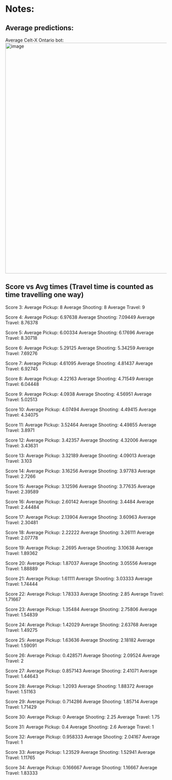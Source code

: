 # Notes:

## Average predictions:
Average Celt-X Ontario bot: 
<img width="720" alt="image" src="https://github.com/0Domlightning0/Robotics-Game-2024/assets/99225898/fc5f8c99-eb11-41ea-9d79-10ea948b9ca5">






 
## Score vs Avg times (Travel time is counted as time travelling one way)
Score 3:   Average Pickup: 8   Average Shooting: 8    Average Travel: 9

Score 4:   Average Pickup: 6.97638   Average Shooting: 7.09449    Average Travel: 8.76378

Score 5:   Average Pickup: 6.00334   Average Shooting: 6.17696    Average Travel: 8.30718

Score 6:   Average Pickup: 5.29125   Average Shooting: 5.34259    Average Travel: 7.69276

Score 7:   Average Pickup: 4.61095   Average Shooting: 4.81437    Average Travel: 6.92745

Score 8:   Average Pickup: 4.22163   Average Shooting: 4.71549    Average Travel: 6.04448

Score 9:   Average Pickup: 4.0938   Average Shooting: 4.56951    Average Travel: 5.02513

Score 10:   Average Pickup: 4.07494   Average Shooting: 4.49415    Average Travel: 4.34075

Score 11:   Average Pickup: 3.52464   Average Shooting: 4.49855    Average Travel: 3.8971

Score 12:   Average Pickup: 3.42357   Average Shooting: 4.32006    Average Travel: 3.43631

Score 13:   Average Pickup: 3.32189   Average Shooting: 4.09013    Average Travel: 3.103

Score 14:   Average Pickup: 3.16256   Average Shooting: 3.97783    Average Travel: 2.7266

Score 15:   Average Pickup: 3.12596   Average Shooting: 3.77635    Average Travel: 2.39589

Score 16:   Average Pickup: 2.60142   Average Shooting: 3.4484    Average Travel: 2.44484

Score 17:   Average Pickup: 2.13904   Average Shooting: 3.60963    Average Travel: 2.30481

Score 18:   Average Pickup: 2.22222   Average Shooting: 3.26111    Average Travel: 2.07778

Score 19:   Average Pickup: 2.2695   Average Shooting: 3.10638    Average Travel: 1.89362

Score 20:   Average Pickup: 1.87037   Average Shooting: 3.05556    Average Travel: 1.88889

Score 21:   Average Pickup: 1.61111   Average Shooting: 3.03333    Average Travel: 1.74444

Score 22:   Average Pickup: 1.78333   Average Shooting: 2.85    Average Travel: 1.71667

Score 23:   Average Pickup: 1.35484   Average Shooting: 2.75806    Average Travel: 1.54839

Score 24:   Average Pickup: 1.42029   Average Shooting: 2.63768    Average Travel: 1.49275

Score 25:   Average Pickup: 1.63636   Average Shooting: 2.18182    Average Travel: 1.59091

Score 26:   Average Pickup: 0.428571   Average Shooting: 2.09524    Average Travel: 2

Score 27:   Average Pickup: 0.857143   Average Shooting: 2.41071    Average Travel: 1.44643

Score 28:   Average Pickup: 1.2093   Average Shooting: 1.88372    Average Travel: 1.51163

Score 29:   Average Pickup: 0.714286   Average Shooting: 1.85714    Average Travel: 1.71429

Score 30:   Average Pickup: 0   Average Shooting: 2.25    Average Travel: 1.75

Score 31:   Average Pickup: 0.4   Average Shooting: 2.6    Average Travel: 1

Score 32:   Average Pickup: 0.958333   Average Shooting: 2.04167    Average Travel: 1

Score 33:   Average Pickup: 1.23529   Average Shooting: 1.52941    Average Travel: 1.11765

Score 34:   Average Pickup: 0.166667   Average Shooting: 1.16667    Average Travel: 1.83333
